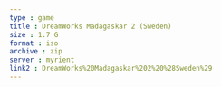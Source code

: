 ```yaml
---
type : game
title : DreamWorks Madagaskar 2 (Sweden)
size : 1.7 G
format : iso
archive : zip
server : myrient
link2 : DreamWorks%20Madagaskar%202%20%28Sweden%29
---
```

